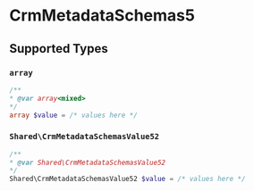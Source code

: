 # CrmMetadataSchemas5


## Supported Types

### `array`

```php
/**
* @var array<mixed>
*/
array $value = /* values here */
```

### `Shared\CrmMetadataSchemasValue52`

```php
/**
* @var Shared\CrmMetadataSchemasValue52
*/
Shared\CrmMetadataSchemasValue52 $value = /* values here */
```

